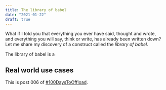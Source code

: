 ```yaml
---
title: The library of babel
date: "2021-01-22"
draft: true
---
```


What if I told you that everything you ever have said, thought and wrote, and everything you will say, think or write, has already been written down? Let me share my discovery of a construct called the _library of babel_.

The library of babel is a

## Real world use cases

This is post 006 of [#100DaysToOffload](https://100daystooffload.com/).
